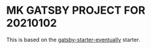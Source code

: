 # MK GATSBY PROJECT FOR 20210102

This is based on the [gatsby-starter-eventually](https://www.gatsbyjs.com/starters/anubhavsrivastava/gatsby-starter-eventually) starter.